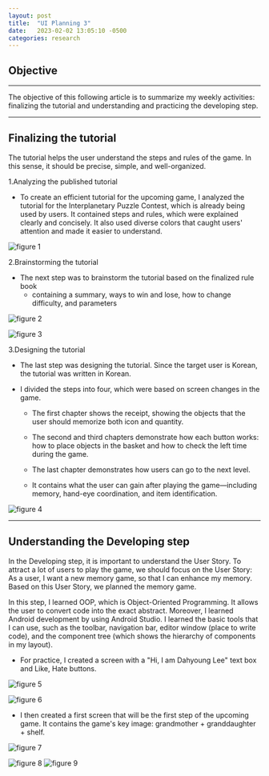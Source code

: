 ```yaml
---
layout: post
title:  "UI Planning 3"
date:   2023-02-02 13:05:10 -0500
categories: research
---
```


## Objective

---
The objective of this following article is to summarize my weekly activities: finalizing the tutorial and understanding and practicing the developing step.

---

## Finalizing the tutorial

The tutorial helps the user understand the steps and rules of the game. In this sense, it should be precise, simple, and well-organized.

1.Analyzing the published tutorial

- To create an efficient tutorial for the upcoming game, I analyzed the tutorial for the Interplanetary Puzzle Contest, which is already being used by users. It contained steps and rules, which were explained clearly and concisely. It also used diverse colors that caught users' attention and made it easier to understand.

![figure 1](https://res.cloudinary.com/da7rg3ojv/image/upload/v1675458680/%EC%8A%A4%ED%81%AC%EB%A6%B0%EC%83%B7_2023-02-03_%EC%98%A4%ED%9B%84_4.11.16_dpewrz.png)

2.Brainstorming the tutorial

- The next step was to brainstorm the tutorial based on the finalized rule book
  - containing a summary, ways to win and lose, how to change difficulty, and parameters

![figure 2](https://res.cloudinary.com/da7rg3ojv/image/upload/v1675459071/%EC%8A%A4%ED%81%AC%EB%A6%B0%EC%83%B7_2023-02-03_%EC%98%A4%ED%9B%84_4.17.47_omqvv0.png)

![figure 3](https://res.cloudinary.com/da7rg3ojv/image/upload/v1675459107/%EC%8A%A4%ED%81%AC%EB%A6%B0%EC%83%B7_2023-02-03_%EC%98%A4%ED%9B%84_4.18.23_h80daw.png)

3.Designing the tutorial

- The last step was designing the tutorial. Since the target user is Korean, the tutorial was written in Korean.

- I divided the steps into four, which were based on screen changes in the game.

  - The first chapter shows the receipt, showing the objects that the user should memorize both icon and quantity.

  - The second and third chapters demonstrate how each button works: how to place objects in the basket and how to check the left time during the game.

  - The last chapter demonstrates how users can go to the next level.

  - It contains what the user can gain after playing the game—including memory, hand-eye coordination, and item identification.

![figure 4](https://res.cloudinary.com/da7rg3ojv/image/upload/v1675459146/%EC%8A%A4%ED%81%AC%EB%A6%B0%EC%83%B7_2023-02-03_%EC%98%A4%ED%9B%84_4.19.03_jg6r4p.png)

---

## Understanding the Developing step

In the Developing step, it is important to understand the User Story. To attract a lot of users to play the game, we should focus on the User Story: As a user, I want a new memory game, so that I can enhance my memory. Based on this User Story, we planned the memory game.

In this step, I learned OOP, which is Object-Oriented Programming. It allows the user to convert code into the exact abstract. Moreover, I learned Android development by using Android Studio. I learned the basic tools that I can use, such as the toolbar, navigation bar, editor window (place to write code), and the component tree (which shows the hierarchy of components in my layout).

- For practice, I created a screen with a "Hi, I am Dahyoung Lee" text box and Like, Hate buttons.

![figure 5](https://res.cloudinary.com/da7rg3ojv/image/upload/v1675461916/%EC%8A%A4%ED%81%AC%EB%A6%B0%EC%83%B7_2023-02-03_%EC%98%A4%ED%9B%84_5.05.13_xth3cd.png)

![figure 6]()

- I then created a first screen that will be the first step of the upcoming game. It contains the game's key image: grandmother + granddaughter + shelf.

![figure 7](https://res.cloudinary.com/da7rg3ojv/image/upload/v1675460830/%EC%8A%A4%ED%81%AC%EB%A6%B0%EC%83%B7_2023-02-03_%EC%98%A4%ED%9B%84_4.47.06_ikm1f0.png)

![figure 8](https://res.cloudinary.com/da7rg3ojv/image/upload/v1675460883/%EC%8A%A4%ED%81%AC%EB%A6%B0%EC%83%B7_2023-02-03_%EC%98%A4%ED%9B%84_4.47.59_cnotov.png)
![figure 9](https://res.cloudinary.com/da7rg3ojv/image/upload/v1675460892/%EC%8A%A4%ED%81%AC%EB%A6%B0%EC%83%B7_2023-02-03_%EC%98%A4%ED%9B%84_4.48.09_rkxq1u.png)
